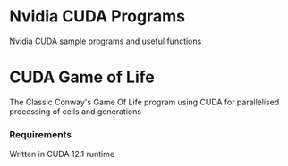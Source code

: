 # Nvidia CUDA Programs
Nvidia CUDA sample programs and useful functions

# CUDA Game of Life
The Classic Conway's Game Of Life program using CUDA for parallelised processing of cells and generations

### Requirements
Written in CUDA 12.1 runtime
